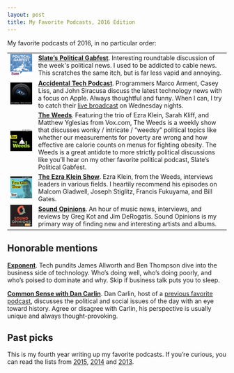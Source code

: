 ```yaml
---
layout: post
title: My Favorite Podcasts, 2016 Edition
---
```


My favorite podcasts of 2016, in no particular order:

<table>
  <tr>
    <td class="aligntop padright padbottom"><img src="/blog/images/2014/12/political-gabfest.jpeg"></td>
    <td class="aligntop padbottom"><strong><a href="http://www.slate.com/articles/podcasts/gabfest.html">Slate’s Political Gabfest</a></strong>. Interesting roundtable discussion of the week's political news. I used to be addicted to cable news. This scratches the same itch, but is far less vapid and annoying.</td>
  </tr>
  <tr>
    <td class="aligntop padright padbottom"><img src="/blog/images/2014/12/atp.jpeg"></td>
    <td class="aligntop padbottom"><strong><a href="http://atp.fm/">Accidental Tech Podcast</a></strong>. Programmers Marco Arment, Casey Liss, and John Siracusa discuss the latest technology news with a focus on Apple. Always thoughtful and funny. When I can, I try to catch their <a href="http://atp.fm/live">live broadcast</a> on Wednesday nights.</td>
  </tr>
  <tr>
    <td class="aligntop padright padbottom" width="50"><img src="/blog/images/2015/12/the-weeds.jpeg"></td>
    <td class="aligntop padbottom"><strong><a href="http://www.vox.com/the-weeds">The Weeds</a></strong>. Featuring the trio of Ezra Klein, Sarah Kliff, and Matthew Yglesias from Vox.com, The Weeds is a weekly show that discusses wonky / intricate / “weedsy” political topics like whether our measurements for poverty are wrong and how effective are calorie counts on menus for fighting obesity. The Weeds is a great antidote to more strictly political discussions like you’ll hear on my other favorite political podcast, Slate’s Political Gabfest.</td>
  </tr>
  <tr>
    <td class="aligntop padright padbottom"><img src="/blog/images/2016/12/ezra-klein-show.jpg"></td>
    <td class="aligntop padbottom"><strong><a href="http://www.vox.com/ezra-klein-show-podcast">The Ezra Klein Show</a></strong>. Ezra Klein, from the Weeds, interviews leaders in various fields. I heartily recommend his episodes on Malcom Gladwell, Joseph Stiglitz, Francis Fukuyama, and Bill Gates.</td>
  </tr>
  <tr>
    <td class="aligntop padright padbottom"><img src="/blog/images/2014/12/sound-opinions.jpeg"></td>
    <td class="aligntop padbottom"><strong><a href="http://www.soundopinions.org/">Sound Opinions</a></strong>. An hour of music news, interviews, and reviews by Greg Kot and Jim DeRogatis. Sound Opinions is my primary way of finding new and interesting artists and albums.</td>
  </tr>
</table>

## Honorable mentions

**[Exponent](http://exponent.fm)**. Tech pundits James Allworth and Ben Thompson dive into the business side of technology. Who’s doing well, who’s doing poorly, and who’s poised to dominate and why. Skip if business talk puts you to sleep.

**[Common Sense with Dan Carlin](http://www.dancarlin.com/common-sense-home-landing-page/)**. Dan Carlin, host of a [previous favorite podcast](http://www.dancarlin.com/hardcore-history-series/), discusses the political and social issues of the day with an eye toward history. Agree or disagree with Carlin, his perspective is usually unique and always thought-provoking.

## Past picks

This is my fourth year writing up my favorite podcasts. If you’re curious, you can read the lists from [2015](/blog/2015/12/favorite-podcasts/), [2014](/blog/2014/12/favorite-podcasts/) and [2013](/blog/2013/10/favorite-podcasts/).

